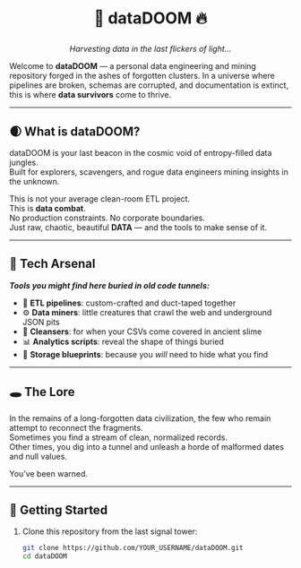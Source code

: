 # <p align=center><b>🌌 dataDOOM 🔥</b></p> 
<p align=center>
  <i>
        Harvesting data in the last flickers of light...
  </i>
</p>
 

Welcome to **dataDOOM** — a personal data engineering and mining repository forged in the ashes of forgotten clusters. In a universe where pipelines are broken, schemas are corrupted, and documentation is extinct, this is where **data survivors** come to thrive.

---

## 🌒 What is dataDOOM?

dataDOOM is your last beacon in the cosmic void of entropy-filled data jungles.  
Built for explorers, scavengers, and rogue data engineers mining insights in the unknown.

This is not your average clean-room ETL project.  
This is **data combat**.  
No production constraints. No corporate boundaries.  
Just raw, chaotic, beautiful **DATA** — and the tools to make sense of it.

---

## 🔧 Tech Arsenal

_**Tools you might find here buried in old code tunnels:**_

- 🧱 **ETL pipelines**: custom-crafted and duct-taped together  
- ⚙️ **Data miners**: little creatures that crawl the web and underground JSON pits  
- 🧼 **Cleansers**: for when your CSVs come covered in ancient slime  
- 📊 **Analytics scripts**: reveal the shape of things buried  
- 📁 **Storage blueprints**: because you *will* need to hide what you find

---

## 🕳️ The Lore

In the remains of a long-forgotten data civilization, the few who remain attempt to reconnect the fragments.  
Sometimes you find a stream of clean, normalized records.  
Other times, you dig into a tunnel and unleash a horde of malformed dates and null values.

You’ve been warned.

---

## 🚀 Getting Started

1. Clone this repository from the last signal tower:
   ```bash
   git clone https://github.com/YOUR_USERNAME/dataDOOM.git
   cd dataDOOM
